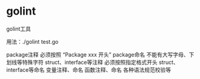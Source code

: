 # golint
golint工具

用法：./golint test.go

package注释 必须按照 “Package xxx 开头”
package命名 不能有大写字母、下划线等特殊字符
struct、interface等注释 必须按照指定格式开头
struct、interface等命名
变量注释、命名
函数注释、命名
各种语法规范校验等



